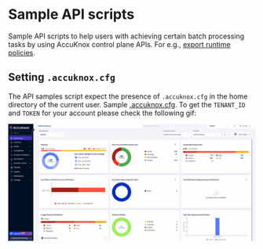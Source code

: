 # Sample API scripts

Sample API scripts to help users with achieving certain batch processing tasks by using AccuKnox control plane APIs. For e.g., [export runtime policies](policyDump.sh).

## Setting `.accuknox.cfg`
The API samples script expect the presence of `.accuknox.cfg` in the home directory of the current user. Sample [.accuknox.cfg](.accuknox.cfg).
To get the `TENANT_ID` and `TOKEN` for your account please check the following gif:

![](../res/user-access-key-token.gif)
